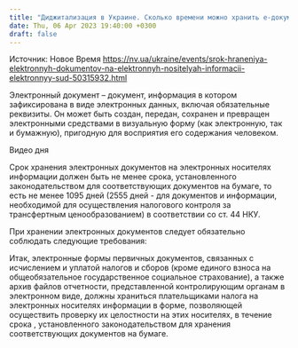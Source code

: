 ```yaml
---
title: "Диджитализация в Украине. Сколько времени можно хранить е-документы на электронных носителях"
date: Thu, 06 Apr 2023 19:40:00 +0300
draft: false
---
```

Источник: Новое Время https://nv.ua/ukraine/events/srok-hraneniya-elektronnyh-dokumentov-na-elektronnyh-nositelyah-informacii-elektronnyy-sud-50315932.html


Электронный документ – документ, информация в котором зафиксирована в виде электронных данных, включая обязательные реквизиты. Он может быть создан, передан, сохранен и превращен электронными средствами в визуальную форму (как электронную, так и бумажную), пригодную для восприятия его содержания человеком.

  Видео дня   

Срок хранения электронных документов на электронных носителях информации должен быть не менее срока, установленного законодательством для соответствующих документов на бумаге, то есть не менее 1095 дней (2555 дней - для документов и информации, необходимой для осуществления налогового контроля за трансфертным ценообразованием) в соответствии со ст. 44 НКУ.

 При хранении электронных документов следует обязательно соблюдать следующие требования:

Итак, электронные формы первичных документов, связанных с исчислением и уплатой налогов и сборов (кроме единого взноса на общеобязательное государственное социальное страхование), а также архив файлов отчетности, представленной контролирующим органам в электронном виде, должны храниться плательщиками налога на электронных носителях информации в форме, позволяющей осуществить проверку их целостности на этих носителях, в течение срока , установленного законодательством для хранения соответствующих документов на бумаге.
